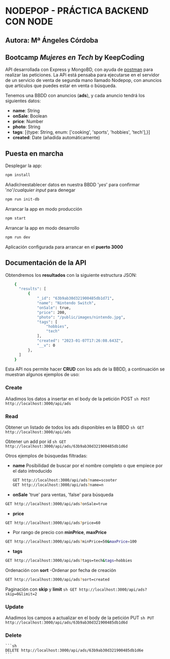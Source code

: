 # NODEPOP - PRÁCTICA BACKEND CON NODE
## Autora: Mª Ángeles Córdoba
## Bootcamp *Mujeres en Tech* by KeepCoding

API desarrollada con Express y MongoBD, con ayuda de [postman](www.postman.com) para realizar las peticiones. 
La APi está pensaba para ejecutarse en el servidor de un servicio de venta de segunda mano llamado Nodepop, con anuncios que artículos que puedes estar en venta o búsqueda.

Tenemos una BBDD con anuncios (**ads**), y cada anuncio tendrá los siguientes datos: 
  - **name**: String
  - **onSale**: Boolean
  - **price**: Number
  - **photo**: String
  - **tags**: [{type: String, enum: ['cooking', 'sports', 'hobbies', 'tech'],}]
  - **created**: Date (añadida automáticamente)


## Puesta en marcha

Desplegar la app:
```sh
npm install
```

Añadir/reestablecer datos en nuestra BBDD
  '*yes*' para confirmar
  '*no*'/*cualquier input* para denegar 
```sh
npm run init-db
```

Arrancar la app en modo producción
```sh
npm start
```

Arrancar la app en modo desarrollo
```sh
npm run dev
```

Aplicación configurada para arrancar en el **puerto 3000**


##  Documentación de la API

Obtendremos los **resultados** con la siguiente estructura JSON: 
```sh
    {
      "results": [
          {
              "_id": "63b9ab30d321900485db1d71",
              "name": "Nintendo Switch",
              "onSale": true,
              "price": 200,
              "photo": "/public/images/nintendo.jpg",
              "tags": [
                  "hobbies",
                  "tech"
              ],
              "created": "2023-01-07T17:26:08.643Z",
              "__v": 0
          },
      ]
    }
```

Esta API nos permite hacer **CRUD** con los ads de la BBDD, a continuación se muestran algunos ejemplos de uso: 

### Create
Añadimos los datos a insertar en el body de la petición POST
    ```sh
    POST http://localhost:3000/api/ads
    ```

### Read
Obtener un listado de todos los ads disponibles en la BBDD
    ```sh
    GET http://localhost:3000/api/ads
    ```

Obtener un add por id
    ```sh
    GET http://localhost:3000/api/ads/63b9ab30d321900485db1d6d
    ```

Otros ejemplos de búsquedas filtradas: 
  - **name**
    Posibilidad de buscar por el nombre completo o que empiece por el dato introducido
      ```sh
      GET http://localhost:3000/api/ads?name=scooter
      GET http://localhost:3000/api/ads?name=n
      ```
  - **onSale**
    'true' para ventas, 'false' para búsqueda
  ```sh
  GET http://localhost:3000/api/ads?onSale=true
  ```
  - **price**
  ```sh
  GET http://localhost:3000/api/ads?price=60
  ```
  - Por rango de precio con **minPrice**, **maxPrice**
  ```sh
  GET http://localhost:3000/api/ads?minPrice=50&maxPrice=100
  ```
  - **tags**
  ```sh
  GET http://localhost:3000/api/ads?tags=tech&tags=hobbies
  ```

Ordenación con **sort**
  -Ordenar por fecha de creación
  ```sh
  GET http://localhost:3000/api/ads?sort=created
  ```

Paginación con **skip** y **limit**
      ```sh
      GET http://localhost:3000/api/ads?skip=0&limit=2
      ```

### Update
Añadimos los campos a actualizar en el body de la petición PUT
    ```sh
      PUT http://localhost:3000/api/ads/63b9ab30d321900485db1d6d
    ```

### Delete
    ```sh
    DELETE http://localhost:3000/api/ads/63b9ab30d321900485db1d6e 
    ```
